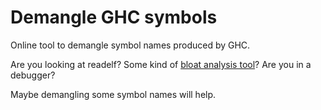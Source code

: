 # Demangle GHC symbols

Online tool to demangle symbol names produced by GHC.

Are you looking at readelf? Some kind of [bloat analysis tool](https://github.com/google/bloaty)?
Are you in a debugger?

Maybe demangling some symbol names will help.
